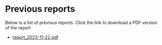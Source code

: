 # Previous reports

Below is a list of previous reports. Click the link to download a PDF version of the report
* [report_2023-11-22.pdf](../reports/report_2023-11-22.pdf)

